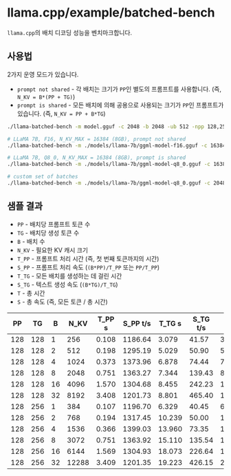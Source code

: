 # llama.cpp/example/batched-bench

`llama.cpp`의 배치 디코딩 성능을 벤치마크합니다.

## 사용법

2가지 운영 모드가 있습니다.

- `prompt not shared` - 각 배치는 크기가 `PP`인 별도의 프롬프트를 사용합니다. (즉, `N_KV = B*(PP + TG)`)
- `prompt is shared` - 모든 배치에 의해 공용으로 사용되는 크기가 `PP`인 프롬프트가 있습니다. (즉, `N_KV = PP + B*TG`)

```bash
./llama-batched-bench -m model.gguf -c 2048 -b 2048 -ub 512 -npp 128,256,512 -ntg 128,256 -npl 1,2,4,8,16,32 [-pps]

# LLaMA 7B, F16, N_KV_MAX = 16384 (8GB), prompt not shared
./llama-batched-bench -m ./models/llama-7b/ggml-model-f16.gguf -c 16384 -b 2048 -ub 512 -ngl 99

# LLaMA 7B, Q8_0, N_KV_MAX = 16384 (8GB), prompt is shared
./llama-batched-bench -m ./models/llama-7b/ggml-model-q8_0.gguf -c 16384 -b 2048 -ub 512 -ngl 99 -pps

# custom set of batches
./llama-batched-bench -m ./models/llama-7b/ggml-model-q8_0.gguf -c 2048 -b 512 -ub 512 -ngl 999 -npp 128,256,512 -ntg 128,256 -npl 1,2,4,8,16,32
```

## 샘플 결과

- `PP` - 배치당 프롬프트 토큰 수
- `TG` - 배치당 생성 토큰 수
- `B` - 배치 수
- `N_KV` - 필요한 KV 캐시 크기
- `T_PP` - 프롬프트 처리 시간 (즉, 첫 번째 토큰까지의 시간)
- `S_PP` - 프롬프트 처리 속도 (`(B*PP)/T_PP` 또는 `PP/T_PP`)
- `T_TG` - 모든 배치를 생성하는 데 걸린 시간
- `S_TG` - 텍스트 생성 속도 (`(B*TG)/T_TG`)
- `T` - 총 시간
- `S` - 총 속도 (즉, 모든 토큰 / 총 시간)

|    PP |     TG |    B |   N_KV |   T_PP s | S_PP t/s |   T_TG s | S_TG t/s |      T s |    S t/s |
|-------|--------|------|--------|----------|----------|----------|----------|----------|----------|
|   128 |    128 |    1 |    256 |    0.108 |  1186.64 |    3.079 |    41.57 |    3.187 |    80.32 |
|   128 |    128 |    2 |    512 |    0.198 |  1295.19 |    5.029 |    50.90 |    5.227 |    97.95 |
|   128 |    128 |    4 |   1024 |    0.373 |  1373.96 |    6.878 |    74.44 |    7.251 |   141.23 |
|   128 |    128 |    8 |   2048 |    0.751 |  1363.27 |    7.344 |   139.43 |    8.095 |   252.99 |
|   128 |    128 |   16 |   4096 |    1.570 |  1304.68 |    8.455 |   242.23 |   10.024 |   408.60 |
|   128 |    128 |   32 |   8192 |    3.408 |  1201.73 |    8.801 |   465.40 |   12.209 |   670.96 |
|   128 |    256 |    1 |    384 |    0.107 |  1196.70 |    6.329 |    40.45 |    6.436 |    59.67 |
|   128 |    256 |    2 |    768 |    0.194 |  1317.45 |   10.239 |    50.00 |   10.433 |    73.61 |
|   128 |    256 |    4 |   1536 |    0.366 |  1399.03 |   13.960 |    73.35 |   14.326 |   107.22 |
|   128 |    256 |    8 |   3072 |    0.751 |  1363.92 |   15.110 |   135.54 |   15.861 |   193.69 |
|   128 |    256 |   16 |   6144 |    1.569 |  1304.93 |   18.073 |   226.64 |   19.642 |   312.80 |
|   128 |    256 |   32 |  12288 |    3.409 |  1201.35 |   19.223 |   426.15 |   22.633 |   542.93 |
